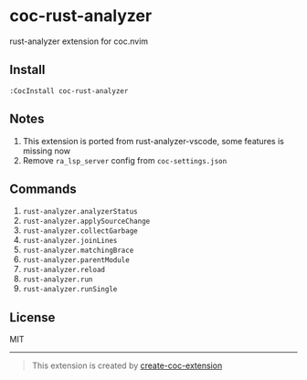 # coc-rust-analyzer

rust-analyzer extension for coc.nvim

## Install

`:CocInstall coc-rust-analyzer`

## Notes

1. This extension is ported from rust-analyzer-vscode, some features is missing now
1. Remove `ra_lsp_server` config from `coc-settings.json`

## Commands

1. `rust-analyzer.analyzerStatus`
1. `rust-analyzer.applySourceChange`
1. `rust-analyzer.collectGarbage`
1. `rust-analyzer.joinLines`
1. `rust-analyzer.matchingBrace`
1. `rust-analyzer.parentModule`
1. `rust-analyzer.reload`
1. `rust-analyzer.run`
1. `rust-analyzer.runSingle`

## License

MIT

---
> This extension is created by [create-coc-extension](https://github.com/fannheyward/create-coc-extension)
